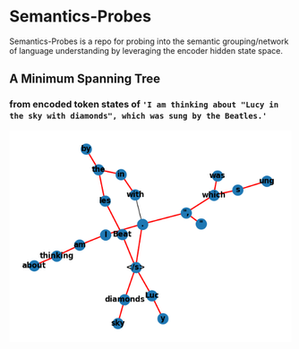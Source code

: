 # Semantics-Probes
Semantics-Probes is a repo for probing into the semantic grouping/network of language understanding by leveraging the encoder hidden state space.

## A Minimum Spanning Tree
### from encoded token states of `'I am thinking about "Lucy in the sky with diamonds", which was sung by the Beatles.'`
![Alt Text](./model/mst_tree.png)
